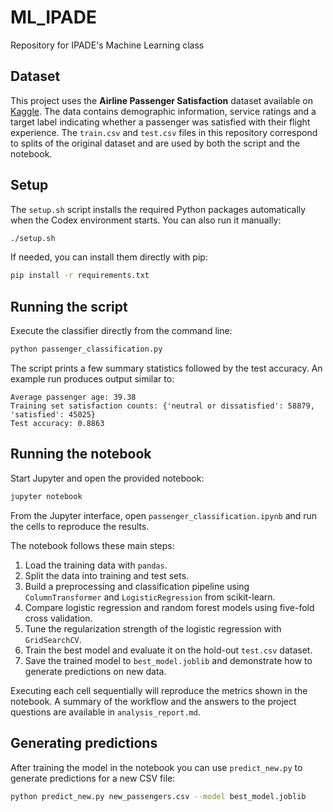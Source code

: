 # ML_IPADE
Repository for IPADE's Machine Learning class

## Dataset

This project uses the **Airline Passenger Satisfaction** dataset available on
[Kaggle](https://www.kaggle.com/datasets/teejmahal20/airline-passenger-satisfaction).
The data contains demographic information, service ratings and a target label
indicating whether a passenger was satisfied with their flight experience. The
`train.csv` and `test.csv` files in this repository correspond to splits of the
original dataset and are used by both the script and the notebook.

## Setup
The `setup.sh` script installs the required Python packages automatically when the Codex environment starts. You can also run it manually:

```bash
./setup.sh
```

If needed, you can install them directly with pip:

```bash
pip install -r requirements.txt
```


## Running the script

Execute the classifier directly from the command line:

```bash
python passenger_classification.py
```

The script prints a few summary statistics followed by the test accuracy. An
example run produces output similar to:

```
Average passenger age: 39.38
Training set satisfaction counts: {'neutral or dissatisfied': 58879, 'satisfied': 45025}
Test accuracy: 0.8863
```

## Running the notebook

Start Jupyter and open the provided notebook:

```bash
jupyter notebook
```

From the Jupyter interface, open `passenger_classification.ipynb` and run the cells to reproduce the results.

The notebook follows these main steps:

1. Load the training data with `pandas`.
2. Split the data into training and test sets.
3. Build a preprocessing and classification pipeline using `ColumnTransformer`
   and `LogisticRegression` from scikit-learn.
4. Compare logistic regression and random forest models using five-fold cross
   validation.
5. Tune the regularization strength of the logistic regression with
   `GridSearchCV`.
6. Train the best model and evaluate it on the hold-out `test.csv` dataset.
7. Save the trained model to `best_model.joblib` and demonstrate how to
   generate predictions on new data.

Executing each cell sequentially will reproduce the metrics shown in the
notebook. A summary of the workflow and the answers to the project questions are
available in `analysis_report.md`.

## Generating predictions

After training the model in the notebook you can use `predict_new.py` to generate predictions for a new CSV file:

```bash
python predict_new.py new_passengers.csv --model best_model.joblib
```

